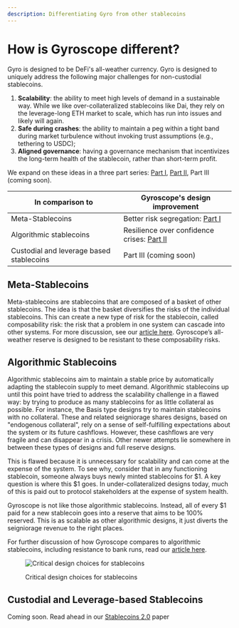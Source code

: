 ```yaml
---
description: Differentiating Gyro from other stablecoins
---
```


# How is Gyroscope different?

Gyro is designed to be DeFi's all-weather currency. Gyro is designed to uniquely address the following major challenges for non-custodial stablecoins.

1. **Scalability**: the ability to meet high levels of demand in a sustainable way. While we like over-collateralized stablecoins like Dai, they rely on the leverage-long ETH market to scale, which has run into issues and likely will again.
2. **Safe during crashes**: the ability to maintain a peg within a tight band during market turbulence without invoking trust assumptions (e.g., tethering to USDC);
3. **Aligned governance**: having a governance mechanism that incentivizes the long-term health of the stablecoin, rather than short-term profit.

We expand on these ideas in a three part series: [Part I](https://medium.com/gyroscope-protocol/gyroscope-is-different-part-1-72dcb8c303a4), [Part II](https://medium.com/gyroscope-protocol/gyroscope-is-different-part-2-algorithmic-stablecoins-78c53c005e89),  Part III (coming soon).

| In comparison to                         | Gyroscope's design improvement                                                                                                                         |
| ---------------------------------------- | ------------------------------------------------------------------------------------------------------------------------------------------------------ |
| Meta-Stablecoins                         | Better risk segregation: [Part I](https://medium.com/gyroscope-protocol/gyroscope-is-different-part-1-72dcb8c303a4)                                    |
| Algorithmic stablecoins                  | Resilience over confidence crises: [Part II](https://medium.com/gyroscope-protocol/gyroscope-is-different-part-2-algorithmic-stablecoins-78c53c005e89) |
| Custodial and leverage based stablecoins | Part III (coming soon)                                                                                                                                 |

## **Meta-Stablecoins** <a href="#e55d" id="e55d"></a>

Meta-stablecoins are stablecoins that are composed of a basket of other stablecoins. The idea is that the basket diversifies the risks of the individual stablecoins. This can create a new type of risk for the stablecoin, called composability risk: the risk that a problem in one system can cascade into other systems. For more discussion, see our [article here](https://medium.com/gyroscope-protocol/gyroscope-is-different-part-1-72dcb8c303a4). Gyroscope’s all-weather reserve is designed to be resistant to these composability risks.

## Algorithmic Stablecoins

Algorithmic stablecoins aim to maintain a stable price by automatically adapting the stablecoin supply to meet demand. Algorithmic stablecoins up until this point have tried to address the scalability challenge in a flawed way: by trying to produce as many stablecoins for as little collateral as possible. For instance, the Basis type designs try to maintain stablecoins with no collateral. These and related seigniorage shares designs, based on "endogenous collateral", rely on a sense of self-fulfilling expectations about the system or its future cashflows. However, these cashflows are very fragile and can disappear in a crisis. Other newer attempts lie somewhere in between these types of designs and full reserve designs.

This is flawed because it is unnecessary for scalability and can come at the expense of the system. To see why, consider that in any functioning stablecoin, someone always buys newly minted stablecoins for $1. A key question is where this $1 goes. In under-collateralized designs today, much of this is paid out to protocol stakeholders at the expense of system health.

Gyroscope is not like those algorithmic stablecoins. Instead, all of every $1 paid for a new stablecoin goes into a reserve that aims to be 100% reserved. This is as scalable as other algorithmic designs, it just diverts the seigniorage revenue to the right places.

For further discussion of how Gyroscope compares to algorithmic stablecoins, including resistance to bank runs, read our [article here](https://medium.com/gyroscope-protocol/gyroscope-is-different-part-2-algorithmic-stablecoins-78c53c005e89).

<figure><img src="../.gitbook/assets/Algorithmic Stablecoins Confidence Crisis Flow Chart.png" alt="Critical design choices for stablecoins"><figcaption><p>Critical design choices for stablecoins</p></figcaption></figure>

## Custodial and Leverage-based Stablecoins

Coming soon. Read ahead in our [Stablecoins 2.0](https://arxiv.org/abs/2006.12388) paper
